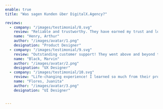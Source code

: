 ```yaml
---
enable: true
title: "Was sagen Kunden über DigitalX.Agency?"

reviews:
  - company: "/images/testimonial/8.svg"
    review: "Reliable and trustworthy. They have earned my trust and loyalty. This company has consistently demonstrated reliability and trust."
    name: "Henry, Arthur"
    author: "/images/avatar/1.png"
    designation: "Product Designer"
  - company: "/images/testimonial/9.svg"
    review: "Outstanding customer support! They went above and beyond to help me resolve my issue. I felt valued as a customer, and their commitment."
    name: "Black, Marvin"
    author: "/images/avatar/2.png"
    designation: "UX Designer"
  - company: "/images/testimonial/10.svg"
    review: "Life-changing experience! I learned so much from their program. Participating in their program was a transformative experience for me."
    name: "Flores, Juanita"
    author: "/images/avatar/3.png"
    designation: "UI Designer"


---
```

